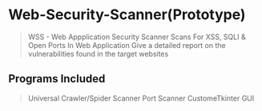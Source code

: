 # Web-Security-Scanner(Prototype)
> WSS - Web Appplication Security Scanner
> Scans For XSS, SQLI & Open Ports In Web Application
> Give a detailed report on the vulnerabilities found in the target websites
## Programs Included
> Universal Crawler/Spider
> Scanner
> Port Scanner
> CustomeTkinter GUI
